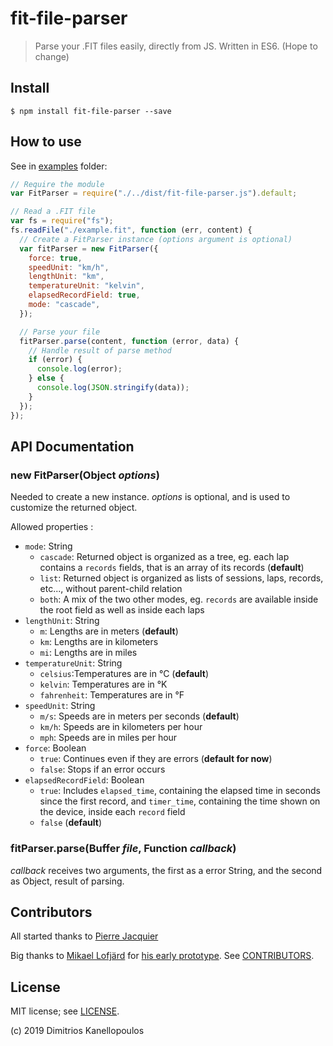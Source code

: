 # fit-file-parser

> Parse your .FIT files easily, directly from JS.
> Written in ES6. (Hope to change)

## Install

```
$ npm install fit-file-parser --save
```

## How to use

See in [examples](./examples) folder:

```javascript
// Require the module
var FitParser = require("./../dist/fit-file-parser.js").default;

// Read a .FIT file
var fs = require("fs");
fs.readFile("./example.fit", function (err, content) {
  // Create a FitParser instance (options argument is optional)
  var fitParser = new FitParser({
    force: true,
    speedUnit: "km/h",
    lengthUnit: "km",
    temperatureUnit: "kelvin",
    elapsedRecordField: true,
    mode: "cascade",
  });

  // Parse your file
  fitParser.parse(content, function (error, data) {
    // Handle result of parse method
    if (error) {
      console.log(error);
    } else {
      console.log(JSON.stringify(data));
    }
  });
});
```

## API Documentation

### new FitParser(Object _options_)

Needed to create a new instance. _options_ is optional, and is used to customize the returned object.

Allowed properties :

- `mode`: String
  - `cascade`: Returned object is organized as a tree, eg. each lap contains a `records` fields, that is an array of its records (**default**)
  - `list`: Returned object is organized as lists of sessions, laps, records, etc..., without parent-child relation
  - `both`: A mix of the two other modes, eg. `records` are available inside the root field as well as inside each laps
- `lengthUnit`: String
  - `m`: Lengths are in meters (**default**)
  - `km`: Lengths are in kilometers
  - `mi`: Lengths are in miles
- `temperatureUnit`: String
  - `celsius`:Temperatures are in °C (**default**)
  - `kelvin`: Temperatures are in °K
  - `fahrenheit`: Temperatures are in °F
- `speedUnit`: String
  - `m/s`: Speeds are in meters per seconds (**default**)
  - `km/h`: Speeds are in kilometers per hour
  - `mph`: Speeds are in miles per hour
- `force`: Boolean
  - `true`: Continues even if they are errors (**default for now**)
  - `false`: Stops if an error occurs
- `elapsedRecordField`: Boolean
  - `true`: Includes `elapsed_time`, containing the elapsed time in seconds since the first record, and `timer_time`, containing the time shown on the device, inside each `record` field
  - `false` (**default**)

### fitParser.parse(Buffer _file_, Function _callback_)

_callback_ receives two arguments, the first as a error String, and the second as Object, result of parsing.

## Contributors

All started thanks to [Pierre Jacquier](https://github.com/pierremtb)

Big thanks to [Mikael Lofjärd](https://github.com/mlofjard) for [his early prototype](https://github.com/mlofjard/jsonfit).
See [CONTRIBUTORS](./CONTRIBUTORS.md).

## License

MIT license; see [LICENSE](./LICENSE).

(c) 2019 Dimitrios Kanellopoulos
